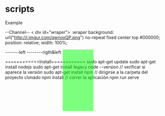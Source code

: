 scripts
=======

Example

--Channel--
< div id="wraper">
.wraper
    background: url("http://i.imgur.com/qwnoxQP.png") no-repeat fixed center top #000000;
    position: relative;
    width: 100%;

 <div id="wrapper">
	<a class="campaign left" href="" style="display: block; background: none repeat scroll 0% 0% rgba(0, 255, 0, 0.5); height: 200px; position: absolute; width: 100px; left: 415px;"></a>
	<a class="campaign right" href=""></a>
-------left
	<a class="campaign left" href="" style="display: block; background: none repeat scroll 0% 0% rgba(0, 255, 0, 0.5); height: 100%;left:-500px;position:absolute;width:50%;"></a>
	<a class="campaign right" href=""></a>
--------rigth&left
        <a class="campaign left" href="" style="display: block; background: none repeat scroll 0% 0% rgba(0, 255, 0, 0.5); position: absolute; height: 100%; width: 50%; left: -500px;"></a> 
        <a class="campaign rigth+" href="" style="display: block; background: none repeat scroll 0% 0% rgba(0, 255, 0, 0.5); position: absolute; height: 100%; width: 50%; right: -500px;"></a> 
<br>

============Install============
sudo apt-get update
sudo apt-get install nodejs
sudo apt-get install legacy
node --version // verificar si aparece la versión
sudo apt-get install npm
// dirigirse a la carpeta del proyecto clonado
npm install
// correr la aplicación
npm run serve

